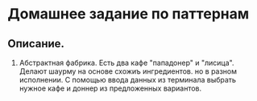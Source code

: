 # Домашнее задание по паттернам

## Описание.

1) Абстрактная фабрика. Есть два кафе "пападонер" и "лисица". 
Делают шаурму на основе схожиъ ингредиентов. но в разном исполнении. С помощью ввода данных из терминала 
выбрать нужное кафе и доннер из предложенных вариантов. 
